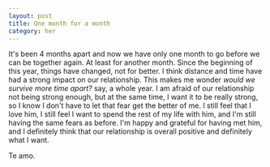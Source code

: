 ```yaml
---
layout: post
title: One month for a month
category: her
---
```

It's been 4 months apart and now we have only one month to go before we can be together again. At least for another month. 
Since the beginning of this year, things have changed, not for better. I think distance and time have had a strong impact on our relationship. This makes me wonder _would we survive more time apart?_ say, a whole year. 
I am afraid of our relationship not being strong enough, but at the same time, I want it to be really strong, so I know I don't have to let that fear get the better of me.
I still feel that I love him, I still feel I want to spend the rest of my life with him, and I'm still having the same fears as before.
I'm happy and grateful for having met him, and I definitely think that our relationship is overall positive and definitely what I want.

Te amo. 
